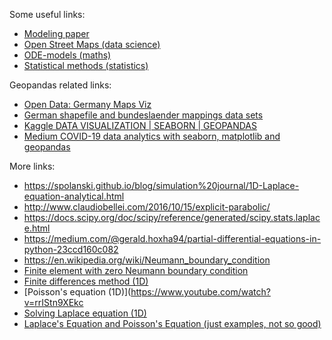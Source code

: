 Some useful links:

- [Modeling paper](https://royalsocietypublishing.org/doi/epdf/10.1098/rsos.160801)
- [Open Street Maps (data science)](https://towardsdatascience.com/loading-data-from-openstreetmap-with-python-and-the-overpass-api-513882a27fd0)
- [ODE-models (maths)](https://de.wikipedia.org/wiki/SIR-Modell)
- [Statistical methods (statistics)](https://en.wikipedia.org/wiki/Time_series#Exploratory_analysis])

Geopandas related links:

- [Open Data: Germany Maps Viz](https://juanitorduz.github.io/germany_plots/)
- [German shapefile and bundeslaender mappings data sets](https://www.suche-postleitzahl.org/downloads)
- [Kaggle DATA VISUALIZATION | SEABORN | GEOPANDAS](https://www.kaggle.com/code/fabriziobonavita/data-visualization-seaborn-geopandas)
- [Medium COVID-19 data analytics with seaborn, matplotlib and geopandas](https://krutarthpatel929.medium.com/covid-19-data-analytics-with-seaborn-matplotlib-and-geopandas-4a644a919f6e)

More links:

- https://spolanski.github.io/blog/simulation%20journal/1D-Laplace-equation-analytical.html
- http://www.claudiobellei.com/2016/10/15/explicit-parabolic/
- https://docs.scipy.org/doc/scipy/reference/generated/scipy.stats.laplace.html
- https://medium.com/@gerald.hoxha94/partial-differential-equations-in-python-23ccd160c082
- https://en.wikipedia.org/wiki/Neumann_boundary_condition
- [Finite element with zero Neumann boundary condition](https://www.youtube.com/watch?v=1T5XS_dp_KI)
- [Finite differences method (1D)](https://www.youtube.com/watch?v=to82dv2SX28)
- [Poisson's equation (1D)](https://www.youtube.com/watch?v=rrIStn9XEkc
- [Solving Laplace equation (1D)](https://www.youtube.com/watch?v=fS5by8Egd5c)
- [Laplace's Equation and Poisson's Equation (just examples, not so good)](https://www.youtube.com/watch?v=nmvs0vrBT18)
